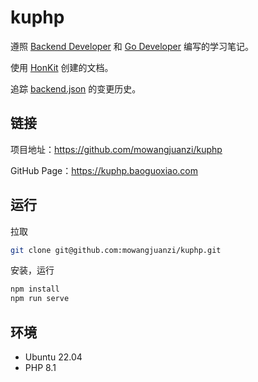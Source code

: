 # kuphp

遵照 [Backend Developer](https://roadmap.sh/backend) 和 [Go Developer](https://roadmap.sh/golang) 编写的学习笔记。

使用 [HonKit](https://github.com/honkit/honkit) 创建的文档。

追踪 [backend.json](https://github.com/kamranahmedse/developer-roadmap/blob/master/public/project/backend.json) 的变更历史。

## 链接

项目地址：https://github.com/mowangjuanzi/kuphp

GitHub Page：https://kuphp.baoguoxiao.com

## 运行

拉取

```bash
git clone git@github.com:mowangjuanzi/kuphp.git
```

安装，运行

```bash
npm install
npm run serve
```

## 环境

- Ubuntu 22.04
- PHP 8.1